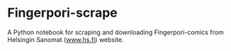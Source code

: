# Fingerpori-scrape

A Python notebook for scraping and downloading Fingerpori-comics from Helsingin Sanomat (www.hs.fi) website.